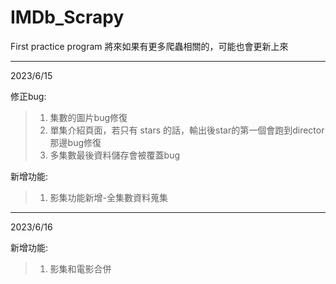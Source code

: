 # IMDb_Scrapy  
First practice program
將來如果有更多爬蟲相關的，可能也會更新上來
***
2023/6/15
  
修正bug:  
>   1. 集數的圖片bug修復  
>   2. 單集介紹頁面，若只有 stars 的話，輸出後star的第一個會跑到director那邊bug修復  
>   3. 多集數最後資料儲存會被覆蓋bug
  
新增功能:  
>   1. 影集功能新增-全集數資料蒐集  
***
2023/6/16
  
新增功能:  
>   1. 影集和電影合併  
